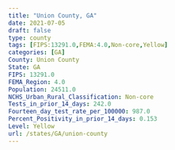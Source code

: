 ```yaml
---
title: "Union County, GA"
date: 2021-07-05
draft: false
type: county
tags: [FIPS:13291.0,FEMA:4.0,Non-core,Yellow]
categories: [GA]
County: Union County
State: GA
FIPS: 13291.0
FEMA_Region: 4.0
Population: 24511.0
NCHS_Urban_Rural_Classification: Non-core
Tests_in_prior_14_days: 242.0
Fourteen_day_test_rate_per_100000: 987.0
Percent_Positivity_in_prior_14_days: 0.153
Level: Yellow
url: /states/GA/union-county
---
```



